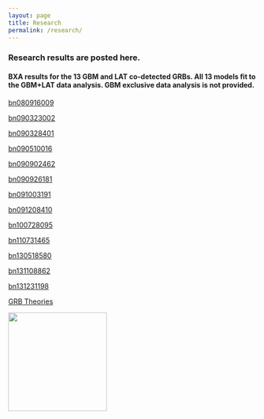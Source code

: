```yaml
---
layout: page
title: Research
permalink: /research/
---
```


### Research results are posted here.
#### BXA results for the 13 GBM and LAT co-detected GRBs. All 13 models fit to the GBM+LAT data analysis. GBM exclusive data analysis is not provided. 
[bn080916009](https://github.com/mtbk24/bn080916009/blob/master/analysis.md)

[bn090323002](https://github.com/mtbk24/bn090323002/blob/master/analysis.md)

[bn090328401](https://github.com/mtbk24/bn090328401/blob/master/analysis.md)

[bn090510016](https://github.com/mtbk24/bn090510016/blob/master/analysis.md)

[bn090902462](https://github.com/mtbk24/bn090902462/blob/master/analysis.md)

[bn090926181](https://github.com/mtbk24/bn090926181/blob/master/analysis.md)

[bn091003191](https://github.com/mtbk24/bn091003191/blob/master/analysis.md)

[bn091208410](https://github.com/mtbk24/bn091208410/blob/master/analysis.md)

[bn100728095](https://github.com/mtbk24/bn100728095/blob/master/analysis.md)

[bn110731465](https://github.com/mtbk24/bn110731465/blob/master/analysis.md)

[bn130518580](https://github.com/mtbk24/bn130518580/blob/master/analysis.md)

[bn131108862](https://github.com/mtbk24/bn131108862/blob/master/analysis.md)

[bn131231198](https://github.com/mtbk24/bn131231198/blob/master/analysis.md)




[GRB Theories](https://github.com/mtbk24/mtbk24.github.io/blob/master/notes/Chapter_Theories_of_GRBs.pdf)


<p>
<img src="mtbk24/bn080916009/images/sbpl_-01-_L__ParamDistribution.pdf
" style="width: 200px;"/>
 <em> </em>
</p>

